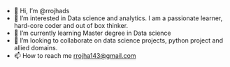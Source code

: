 - 👋 Hi, I’m @rrojhads
- 👀 I’m interested in Data science and analytics. I am a passionate learner, hard-core coder and out of box thinker.
- 🌱 I’m currently learning Master degree in Data science 
- 💞️ I’m looking to collaborate on  data science projects, python project and allied domains.
- 📫 How to reach me rrojha143@gmail.com

<!---
rrojhads/rrojhads is a ✨ special ✨ repository because its `README.md` (this file) appears on your GitHub profile.
You can click the Preview link to take a look at your changes.
--->

